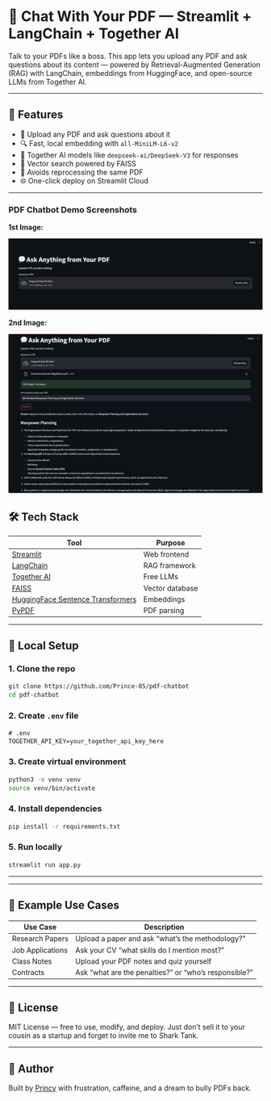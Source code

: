 # 💬 Chat With Your PDF — Streamlit + LangChain + Together AI

Talk to your PDFs like a boss. This app lets you upload any PDF and ask questions about its content — powered by Retrieval-Augmented Generation (RAG) with LangChain, embeddings from HuggingFace, and open-source LLMs from Together AI.

---


## 🧠 Features

- 📄 Upload any PDF and ask questions about it
- 🔍 Fast, local embedding with `all-MiniLM-L6-v2`
- 🤖 Together AI models like `deepseek-ai/DeepSeek-V3` for responses
- 💾 Vector search powered by FAISS
- 🔁 Avoids reprocessing the same PDF
- 🌐 One-click deploy on Streamlit Cloud

---
### PDF Chatbot Demo Screenshots

**1st Image:**

![Demo 1](images/1st.png)

**2nd Image:**

![Demo 2](images/2nd.png)


## 🛠️ Tech Stack

| Tool | Purpose |
|------|---------|
| [Streamlit](https://streamlit.io) | Web frontend |
| [LangChain](https://www.langchain.com/) | RAG framework |
| [Together AI](https://www.together.ai/) | Free LLMs |
| [FAISS](https://github.com/facebookresearch/faiss) | Vector database |
| [HuggingFace Sentence Transformers](https://www.sbert.net/) | Embeddings |
| [PyPDF](https://pypi.org/project/pypdf/) | PDF parsing |

---

## 🧪 Local Setup

### 1. Clone the repo

```bash
git clone https://github.com/Prince-05/pdf-chatbot
cd pdf-chatbot
```

### 2. Create `.env` file

```env
# .env
TOGETHER_API_KEY=your_together_api_key_here
```

### 3. Create virtual environment

```bash
python3 -m venv venv
source venv/bin/activate
```

### 4. Install dependencies

```bash
pip install -r requirements.txt
```

### 5. Run locally

```bash
streamlit run app.py
```

---
---

## 🧠 Example Use Cases

| Use Case | Description |
|----------|-------------|
| Research Papers | Upload a paper and ask “what’s the methodology?” |
| Job Applications | Ask your CV “what skills do I mention most?” |
| Class Notes | Upload your PDF notes and quiz yourself |
| Contracts | Ask “what are the penalties?” or “who’s responsible?” |

---

## 📜 License

MIT License — free to use, modify, and deploy. Just don’t sell it to your cousin as a startup and forget to invite me to Shark Tank.

---

## 🙌 Author

Built by [Princy](https://github.com/Prince-05) with frustration, caffeine, and a dream to bully PDFs back.
